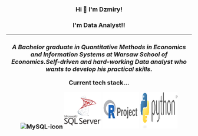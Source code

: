 <h3 align="center">Hi 👋 I'm Dzmiry!</h3>
<h3 align="center">I'm Data Analyst!!</h3>
<hr>
<em>
<p align="center">
<h3 align="center">A Bachelor graduate in Quantitative Methods in Economics and Information Systems at Warsaw School of Economics.Self-driven and hard-working <b>Data analyst</b> who wants to develop his practical skills.</p>
</em>
Current tech stack...
<p align = center>
<img height="100px" width="100px" src="https://cdn.jsdelivr.net/gh/devicons/devicon/icons/mysql/mysql-original.svg" alt="MySQL-icon">
<img height="100px" width="100px" src="microsoft-sql-server-logo-svgrepo-com.svg" alt="SQlServer-icon">
<img height="100px" width="100px" src="r-project-ar21.svg" alt="R-icon">
<img height="100px" width="100px" src=" python-3.svg" alt="Python-icon">

